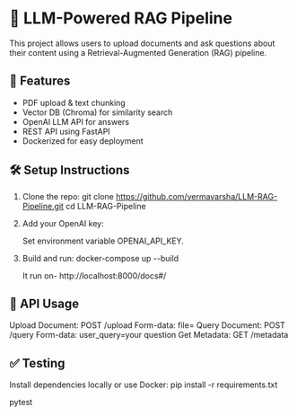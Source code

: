 # 📄 LLM-Powered RAG Pipeline

This project allows users to upload documents and ask questions about their content using a Retrieval-Augmented Generation (RAG) pipeline.

## 🚀 Features
- PDF upload & text chunking
- Vector DB (Chroma) for similarity search
- OpenAI LLM API for answers
- REST API using FastAPI
- Dockerized for easy deployment

## 🛠️ Setup Instructions

1. Clone the repo:
    git clone https://github.com/vermavarsha/LLM-RAG-Pipeline.git
    cd LLM-RAG-Pipeline
 
3. Add your OpenAI key:

   Set environment variable OPENAI_API_KEY.

4. Build and run:
   docker-compose up --build

   It run on-
   http://localhost:8000/docs#/

## 📌 API Usage

Upload Document:
   POST /upload
   Form-data: file=<PDF file>
Query Document:
   POST /query
   Form-data: user_query=your question
Get Metadata:
   GET /metadata

## ✅ Testing

Install dependencies locally or use Docker:
  pip install -r requirements.txt
  
  pytest

